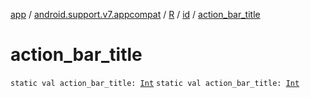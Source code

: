 [app](../../../index.md) / [android.support.v7.appcompat](../../index.md) / [R](../index.md) / [id](index.md) / [action_bar_title](.)

# action_bar_title

`static val action_bar_title: `[`Int`](https://kotlinlang.org/api/latest/jvm/stdlib/kotlin/-int/index.html)
`static val action_bar_title: `[`Int`](https://kotlinlang.org/api/latest/jvm/stdlib/kotlin/-int/index.html)